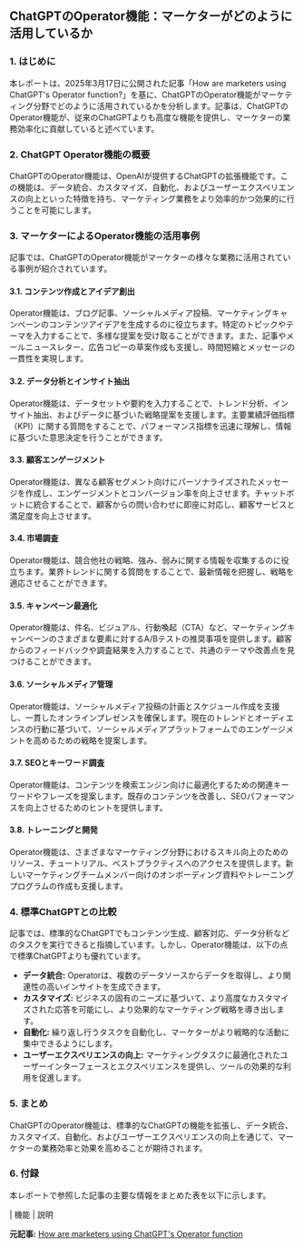 ## ChatGPTのOperator機能：マーケターがどのように活用しているか

### 1. はじめに

本レポートは、2025年3月17日に公開された記事「How are marketers using ChatGPT's Operator function?」を基に、ChatGPTのOperator機能がマーケティング分野でどのように活用されているかを分析します。記事は、ChatGPTのOperator機能が、従来のChatGPTよりも高度な機能を提供し、マーケターの業務効率化に貢献していると述べています。

### 2. ChatGPT Operator機能の概要

ChatGPTのOperator機能は、OpenAIが提供するChatGPTの拡張機能です。この機能は、データ統合、カスタマイズ、自動化、およびユーザーエクスペリエンスの向上といった特徴を持ち、マーケティング業務をより効率的かつ効果的に行うことを可能にします。

### 3. マーケターによるOperator機能の活用事例

記事では、ChatGPTのOperator機能がマーケターの様々な業務に活用されている事例が紹介されています。

#### 3.1. コンテンツ作成とアイデア創出

Operator機能は、ブログ記事、ソーシャルメディア投稿、マーケティングキャンペーンのコンテンツアイデアを生成するのに役立ちます。特定のトピックやテーマを入力することで、多様な提案を受け取ることができます。また、記事やメールニュースレター、広告コピーの草案作成も支援し、時間短縮とメッセージの一貫性を実現します。

#### 3.2. データ分析とインサイト抽出

Operator機能は、データセットや要約を入力することで、トレンド分析、インサイト抽出、およびデータに基づいた戦略提案を支援します。主要業績評価指標（KPI）に関する質問をすることで、パフォーマンス指標を迅速に理解し、情報に基づいた意思決定を行うことができます。

#### 3.3. 顧客エンゲージメント

Operator機能は、異なる顧客セグメント向けにパーソナライズされたメッセージを作成し、エンゲージメントとコンバージョン率を向上させます。チャットボットに統合することで、顧客からの問い合わせに即座に対応し、顧客サービスと満足度を向上させます。

#### 3.4. 市場調査

Operator機能は、競合他社の戦略、強み、弱みに関する情報を収集するのに役立ちます。業界トレンドに関する質問をすることで、最新情報を把握し、戦略を適応させることができます。

#### 3.5. キャンペーン最適化

Operator機能は、件名、ビジュアル、行動喚起（CTA）など、マーケティングキャンペーンのさまざまな要素に対するA/Bテストの推奨事項を提供します。顧客からのフィードバックや調査結果を入力することで、共通のテーマや改善点を見つけることができます。

#### 3.6. ソーシャルメディア管理

Operator機能は、ソーシャルメディア投稿の計画とスケジュール作成を支援し、一貫したオンラインプレゼンスを確保します。現在のトレンドとオーディエンスの行動に基づいて、ソーシャルメディアプラットフォームでのエンゲージメントを高めるための戦略を提案します。

#### 3.7. SEOとキーワード調査

Operator機能は、コンテンツを検索エンジン向けに最適化するための関連キーワードやフレーズを提案します。既存のコンテンツを改善し、SEOパフォーマンスを向上させるためのヒントを提供します。

#### 3.8. トレーニングと開発

Operator機能は、さまざまなマーケティング分野におけるスキル向上のためのリソース、チュートリアル、ベストプラクティスへのアクセスを提供します。新しいマーケティングチームメンバー向けのオンボーディング資料やトレーニングプログラムの作成も支援します。

### 4. 標準ChatGPTとの比較

記事では、標準的なChatGPTでもコンテンツ生成、顧客対応、データ分析などのタスクを実行できると指摘しています。しかし、Operator機能は、以下の点で標準ChatGPTよりも優れています。

* **データ統合:** Operatorは、複数のデータソースからデータを取得し、より関連性の高いインサイトを生成できます。
* **カスタマイズ:** ビジネスの固有のニーズに基づいて、より高度なカスタマイズされた応答を可能にし、より効果的なマーケティング戦略を導き出します。
* **自動化:** 繰り返し行うタスクを自動化し、マーケターがより戦略的な活動に集中できるようにします。
* **ユーザーエクスペリエンスの向上:** マーケティングタスクに最適化されたユーザーインターフェースとエクスペリエンスを提供し、ツールの効果的な利用を促進します。

### 5. まとめ

ChatGPTのOperator機能は、標準的なChatGPTの機能を拡張し、データ統合、カスタマイズ、自動化、およびユーザーエクスペリエンスの向上を通じて、マーケターの業務効率と効果を高めることが期待されます。

### 6. 付録

本レポートで参照した記事の主要な情報をまとめた表を以下に示します。

| 機能 | 説明 

**元記事:** [How are marketers using ChatGPT's Operator function](https://martech.org/how-are-marketers-using-chatgpts-operator-function/)